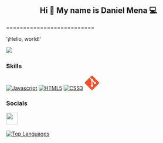   

  
  <p align="center" width="300">
   <img align="center" width="200" ![planeta (2)](https://user-images.githubusercontent.com/89050072/163920945-47a4f2a7-7416-4dc5-8fa6-2bc8f2617f7a.jpg)
/>

   <h2 align="center"> Hi 👋 My name is Daniel Mena 💻</h2>
</p>
==========================

'¡Hello, world!'

<a href="https://www.github.com/daniel-mena2000" target="_blank" rel="noreferrer"><img
src="https://img.shields.io/github/followers/daniel-mena2000?logo=github&style=for-the-badge&color=14b8a6&labelColor=0f172a" /></a>
### Skills

<p align="left">
<a href="https://developer.mozilla.org/en-US/docs/Web/JavaScript" target="_blank" rel="noreferrer"><img src="https://raw.githubusercontent.com/danielcranney/readme-generator/main/public/icons/skills/javascript-colored.svg" width="36" height="36" alt="Javascript" /></a>
<a href="https://developer.mozilla.org/en-US/docs/Glossary/HTML5" target="_blank" rel="noreferrer"><img src="https://raw.githubusercontent.com/danielcranney/readme-generator/main/public/icons/skills/html5-colored.svg" width="36" height="36" alt="HTML5" /></a>
<a href="https://www.w3.org/TR/CSS/#css" target="_blank" rel="noreferrer"><img src="https://raw.githubusercontent.com/danielcranney/readme-generator/main/public/icons/skills/css3-colored.svg" width="36" height="36" alt="CSS3" /></a>
        <img src="https://github.com/devicons/devicon/blob/master/icons/git/git-original.svg" title="Git" alt="Git" width="40" height="40"/>
</div>
</p>

### Socials

<p align="left"> <a href="https://www.github.com/daniel-mena2000" target="_blank" rel="noreferrer"><img src="https://raw.githubusercontent.com/danielcranney/readme-generator/main/public/icons/socials/github.svg" width="32" height="32" /></a></p>


<a href="https://github.com/daniel-mena2000" align="left"><img src="https://github-readme-stats.vercel.app/api/top-langs/?username=daniel-mena2000&langs_count=10&title_color=ffffff&text_color=ffffff&icon_color=14b8a6&bg_color=0f172a&hide_border=true&locale=en&custom_title=Top%20%Languages" alt="Top Languages" /></a>
